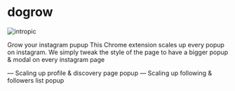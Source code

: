 # dogrow

![intropic](https://adriengervaix.com/projects/dogrow/assets/bigpicture.jpg)

Grow your instagram pupup
This Chrome extension scales up every popup on instagram. 
We simply tweak the style of the page to have a bigger popup & modal on every instagram page

— Scaling up profile & discovery page popup
— Scaling up following & followers list popup

